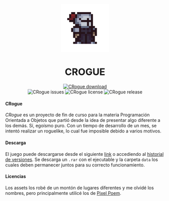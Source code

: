 <div align=center>
	<img src="icon.png" width="150" height="150" alt="Tasky logo">
	<br>
	<h1 style="font-size:30px">CROGUE</h1>
	<a href="https://github.com/falseme/CRogue/releases/tag/v-0.1-alpha">
		<img src="https://img.shields.io/badge/crogue-download-informational?style=for-the-badge&logo=DocuSign&logoColor=fff" alt="CRogue download">
	</a>
	<br>
	<img src="https://img.shields.io/github/issues/falseme/CRogue?style=for-the-badge&label=issues" alt="CRogue issues">
	<img src="https://img.shields.io/github/license/falseme/CRogue?style=for-the-badge&label=license" alt="CRogue license">
	<img src="https://img.shields.io/github/v/tag/falseme/CRogue?style=for-the-badge&label=version" alt="CRogue release">
</div>

#### CRogue

*CRogue* es un proyecto de fin de curso para la materia Programación Orientada a Objetos que partió desde la idea de presentar algo diferente a los demás. Sí, egoísmo puro. Con un tiempo de desarrollo de un mes, se intentó realizar un roguelike, lo cual fue imposible debido a varios motivos.

#### Descarga

El juego puede descargarse desde el siguiente [link](https://github.com/falseme/CRogue/releases/tag/v-0.1-alpha) o accediendo al [historial de versiones](https://github.com/falseme/CRogue/releases).
Se descarga un `.rar` con el ejecutable y la carpeta `data` los cuales deben permanecer juntos para su correcto funcionamiento.

#### Licencias

Los assets los robé de un montón de lugares diferentes y me olvidé los nombres, pero principalmente utilicé los de [Pixel Poem](https://pixel-poem.itch.io/dungeon-assetpuck).